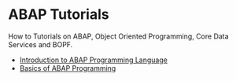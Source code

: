 # ABAP Tutorials
How to Tutorials on ABAP, Object Oriented Programming, Core Data Services and BOPF.

-   [Introduction to ABAP Programming Language](introduction.md)
-   [Basics of ABAP Programming](basic.md)
